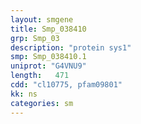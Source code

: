 ```yaml
---
layout: smgene
title: Smp_038410
grp: Smp_03
description: "protein sys1"
smp: Smp_038410.1
uniprot: "G4VNU9"
length:   471
cdd: "cl10775, pfam09801"
kk: ns
categories: sm
---
```

